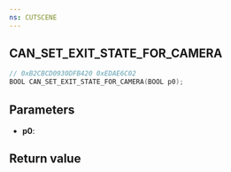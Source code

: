 ```yaml
---
ns: CUTSCENE
---
```

## CAN_SET_EXIT_STATE_FOR_CAMERA

```c
// 0xB2CBCD0930DFB420 0xEDAE6C02
BOOL CAN_SET_EXIT_STATE_FOR_CAMERA(BOOL p0);
```


## Parameters
* **p0**: 

## Return value
